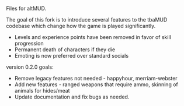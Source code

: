 Files for altMUD.

The goal of this fork is to introduce several features to the tbaMUD codebase
which change how the game is played significantly.

* Levels and experience points have been removed in favor of skill progression
* Permanent death of characters if they die
* Emoting is now preferred over standard socials

version 0.2.0 goals:

* Remove legacy features not needed - happyhour, merriam-webster
* Add new features - ranged weapons that require ammo, skinning of animals for hides/meat
* Update documentation and fix bugs as needed.
